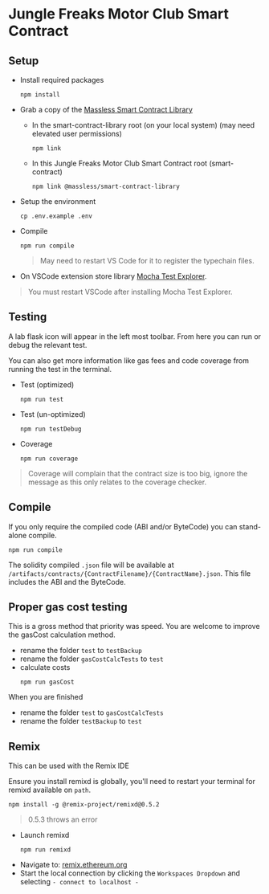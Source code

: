 # Jungle Freaks Motor Club Smart Contract

## Setup

- Install required packages

  ```
  npm install
  ```

- Grab a copy of the [Massless Smart Contract Library](https://gitlab.com/massless.io/smart-contract-library)
  - In the smart-contract-library root (on your local system) (may need elevated user permissions)
    ```
    npm link
    ```
  - In this Jungle Freaks Motor Club Smart Contract root (smart-contract)
    ```
    npm link @massless/smart-contract-library
    ```
- Setup the environment

  ```
  cp .env.example .env
  ```

- Compile

  ```
  npm run compile
  ```

  > May need to restart VS Code for it to register the typechain files.

- On VSCode extension store library [Mocha Test Explorer](https://marketplace.visualstudio.com/items?itemName=hbenl.vscode-mocha-test-adapter).

> You must restart VSCode after installing Mocha Test Explorer.

## Testing

A lab flask icon will appear in the left most toolbar. From here you can run or debug the relevant test.

You can also get more information like gas fees and code coverage from running the test in the terminal.

- Test (optimized)
  ```
  npm run test
  ```
- Test (un-optimized)
  ```
  npm run testDebug
  ```
- Coverage
  ```
  npm run coverage
  ```

> Coverage will complain that the contract size is too big, ignore the message as this only relates to the coverage checker.

## Compile

If you only require the compiled code (ABI and/or ByteCode) you can stand-alone compile.

```
npm run compile
```

The solidity compiled `.json` file will be available at `/artifacts/contracts/{ContractFilename}/{ContractName}.json`. This file includes the ABI and the ByteCode.

## Proper gas cost testing

This is a gross method that priority was speed. You are welcome to improve the gasCost calculation method.

- rename the folder `test` to `testBackup`
- rename the folder `gasCostCalcTests` to `test`
- calculate costs
  ```
  npm run gasCost
  ```

When you are finished

- rename the folder `test` to `gasCostCalcTests`
- rename the folder `testBackup` to `test`

## Remix

This can be used with the Remix IDE

Ensure you install remixd is globally, you'll need to restart your terminal for remixd available on `path`.

```
npm install -g @remix-project/remixd@0.5.2
```

> 0.5.3 throws an error

- Launch remixd
  ```
  npm run remixd
  ```
- Navigate to: [remix.ethereum.org](https://remix.ethereum.org/)
- Start the local connection by clicking the `Workspaces Dropdown` and selecting `- connect to localhost -`
